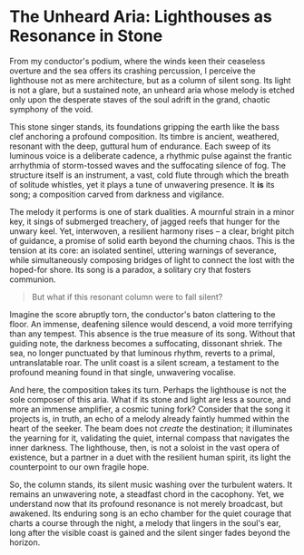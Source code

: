 # The Unheard Aria: Lighthouses as Resonance in Stone

From my conductor's podium, where the winds keen their ceaseless overture and the sea offers its crashing percussion, I perceive the lighthouse not as mere architecture, but as a column of silent song. Its light is not a glare, but a sustained note, an unheard aria whose melody is etched only upon the desperate staves of the soul adrift in the grand, chaotic symphony of the void.

This stone singer stands, its foundations gripping the earth like the bass clef anchoring a profound composition. Its timbre is ancient, weathered, resonant with the deep, guttural hum of endurance. Each sweep of its luminous voice is a deliberate cadence, a rhythmic pulse against the frantic arrhythmia of storm-tossed waves and the suffocating silence of fog. The structure itself is an instrument, a vast, cold flute through which the breath of solitude whistles, yet it plays a tune of unwavering presence. It **is** its song; a composition carved from darkness and vigilance.

The melody it performs is one of stark dualities. A mournful strain in a minor key, it sings of submerged treachery, of jagged reefs that hunger for the unwary keel. Yet, interwoven, a resilient harmony rises – a clear, bright pitch of guidance, a promise of solid earth beyond the churning chaos. This is the tension at its core: an isolated sentinel, uttering warnings of severance, while simultaneously composing bridges of light to connect the lost with the hoped-for shore. Its song is a paradox, a solitary cry that fosters communion.

> But what if this resonant column were to fall silent?

Imagine the score abruptly torn, the conductor's baton clattering to the floor. An immense, deafening silence would descend, a void more terrifying than any tempest. This absence is the true measure of its song. Without that guiding note, the darkness becomes a suffocating, dissonant shriek. The sea, no longer punctuated by that luminous rhythm, reverts to a primal, untranslatable roar. The unlit coast is a silent scream, a testament to the profound meaning found in that single, unwavering vocalise.

And here, the composition takes its turn. Perhaps the lighthouse is not the sole composer of this aria. What if its stone and light are less a source, and more an immense amplifier, a cosmic tuning fork? Consider that the song it projects is, in truth, an echo of a melody already faintly hummed within the heart of the seeker. The beam does not *create* the destination; it illuminates the yearning for it, validating the quiet, internal compass that navigates the inner darkness. The lighthouse, then, is not a soloist in the vast opera of existence, but a partner in a duet with the resilient human spirit, its light the counterpoint to our own fragile hope.

So, the column stands, its silent music washing over the turbulent waters. It remains an unwavering note, a steadfast chord in the cacophony. Yet, we understand now that its profound resonance is not merely broadcast, but awakened. Its enduring song is an echo chamber for the quiet courage that charts a course through the night, a melody that lingers in the soul's ear, long after the visible coast is gained and the silent singer fades beyond the horizon.